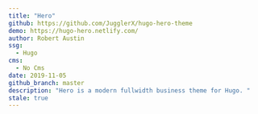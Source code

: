 ```yaml
---
title: "Hero"
github: https://github.com/JugglerX/hugo-hero-theme
demo: https://hugo-hero.netlify.com/
author: Robert Austin
ssg:
  - Hugo
cms:
  - No Cms
date: 2019-11-05
github_branch: master
description: "Hero is a modern fullwidth business theme for Hugo. "
stale: true
---
```

